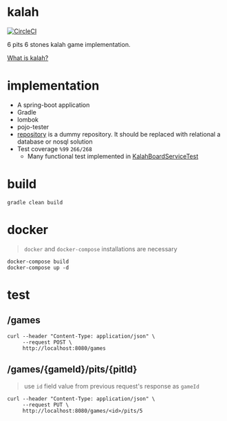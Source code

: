 # kalah

[![CircleCI](https://circleci.com/gh/rslvn/kalah.svg?style=svg)](https://circleci.com/gh/rslvn/kalah)

6 pits 6 stones kalah game implementation.

[What is kalah?](https://en.wikipedia.org/wiki/Kalah)

# implementation
* A spring-boot application
* Gradle
* lombok
* pojo-tester
* [repository](/src/main/java/com/example.kalah/repository) is a dummy repository. It should be replaced with relational a database or nosql solution
* Test coverage `%99` `266/268`
    * Many functional test implemented in [KalahBoardServiceTest](/src/test/java/com/example.kalah/service/KalahBoardServiceTest.java)

# build

```
gradle clean build
```

# docker
> `docker` and `docker-compose` installations are necessary
```
docker-compose build
docker-compose up -d
```

# test

## /games

```
curl --header "Content-Type: application/json" \
     --request POST \
     http://localhost:8080/games
```

## /games/{gameId}/pits/{pitId}

> use `id` field value from previous request's response as `gameId` 

```
curl --header "Content-Type: application/json" \
     --request PUT \
     http://localhost:8080/games/<id>/pits/5
```